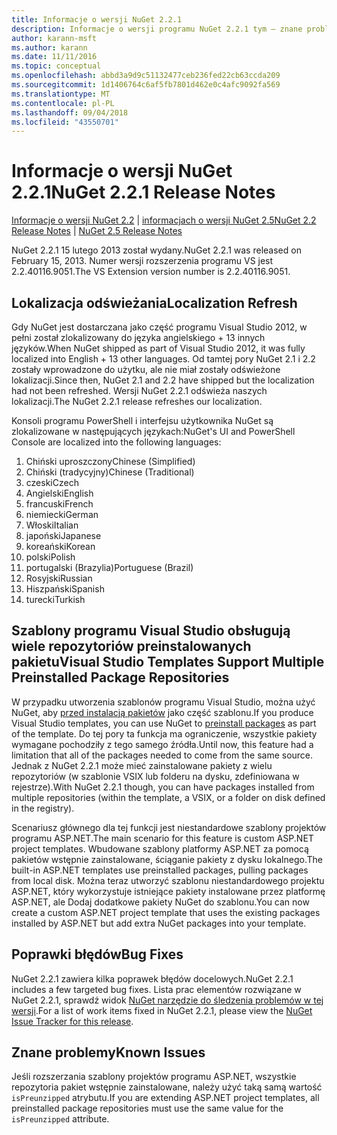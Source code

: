 ```yaml
---
title: Informacje o wersji NuGet 2.2.1
description: Informacje o wersji programu NuGet 2.2.1 tym — znane problemy, poprawki, funkcje dodane i DCRs.
author: karann-msft
ms.author: karann
ms.date: 11/11/2016
ms.topic: conceptual
ms.openlocfilehash: abbd3a9d9c51132477ceb236fed22cb63ccda209
ms.sourcegitcommit: 1d1406764c6af5fb7801d462e0c4afc9092fa569
ms.translationtype: MT
ms.contentlocale: pl-PL
ms.lasthandoff: 09/04/2018
ms.locfileid: "43550701"
---
```

# <a name="nuget-221-release-notes"></a><span data-ttu-id="11d73-103">Informacje o wersji NuGet 2.2.1</span><span class="sxs-lookup"><span data-stu-id="11d73-103">NuGet 2.2.1 Release Notes</span></span>

<span data-ttu-id="11d73-104">[Informacje o wersji NuGet 2.2](../release-notes/nuget-2.2.md) | [informacjach o wersji NuGet 2.5](../release-notes/nuget-2.5.md)</span><span class="sxs-lookup"><span data-stu-id="11d73-104">[NuGet 2.2 Release Notes](../release-notes/nuget-2.2.md) | [NuGet 2.5 Release Notes](../release-notes/nuget-2.5.md)</span></span>

<span data-ttu-id="11d73-105">NuGet 2.2.1 15 lutego 2013 został wydany.</span><span class="sxs-lookup"><span data-stu-id="11d73-105">NuGet 2.2.1 was released on February 15, 2013.</span></span>  <span data-ttu-id="11d73-106">Numer wersji rozszerzenia programu VS jest 2.2.40116.9051.</span><span class="sxs-lookup"><span data-stu-id="11d73-106">The VS Extension version number is 2.2.40116.9051.</span></span>

## <a name="localization-refresh"></a><span data-ttu-id="11d73-107">Lokalizacja odświeżania</span><span class="sxs-lookup"><span data-stu-id="11d73-107">Localization Refresh</span></span>
<span data-ttu-id="11d73-108">Gdy NuGet jest dostarczana jako część programu Visual Studio 2012, w pełni został zlokalizowany do języka angielskiego + 13 innych języków.</span><span class="sxs-lookup"><span data-stu-id="11d73-108">When NuGet shipped as part of Visual Studio 2012, it was fully localized into English + 13 other languages.</span></span>  <span data-ttu-id="11d73-109">Od tamtej pory NuGet 2.1 i 2.2 zostały wprowadzone do użytku, ale nie miał zostały odświeżone lokalizacji.</span><span class="sxs-lookup"><span data-stu-id="11d73-109">Since then, NuGet 2.1 and 2.2 have shipped but the localization had not been refreshed.</span></span>  <span data-ttu-id="11d73-110">Wersji NuGet 2.2.1 odświeża naszych lokalizacji.</span><span class="sxs-lookup"><span data-stu-id="11d73-110">The NuGet 2.2.1 release refreshes our localization.</span></span>

<span data-ttu-id="11d73-111">Konsoli programu PowerShell i interfejsu użytkownika NuGet są zlokalizowane w następujących językach:</span><span class="sxs-lookup"><span data-stu-id="11d73-111">NuGet's UI and PowerShell Console are localized into the following languages:</span></span>

1. <span data-ttu-id="11d73-112">Chiński uproszczony</span><span class="sxs-lookup"><span data-stu-id="11d73-112">Chinese (Simplified)</span></span>
1. <span data-ttu-id="11d73-113">Chiński (tradycyjny)</span><span class="sxs-lookup"><span data-stu-id="11d73-113">Chinese (Traditional)</span></span>
1. <span data-ttu-id="11d73-114">czeski</span><span class="sxs-lookup"><span data-stu-id="11d73-114">Czech</span></span>
1. <span data-ttu-id="11d73-115">Angielski</span><span class="sxs-lookup"><span data-stu-id="11d73-115">English</span></span>
1. <span data-ttu-id="11d73-116">francuski</span><span class="sxs-lookup"><span data-stu-id="11d73-116">French</span></span>
1. <span data-ttu-id="11d73-117">niemiecki</span><span class="sxs-lookup"><span data-stu-id="11d73-117">German</span></span>
1. <span data-ttu-id="11d73-118">Włoski</span><span class="sxs-lookup"><span data-stu-id="11d73-118">Italian</span></span>
1. <span data-ttu-id="11d73-119">japoński</span><span class="sxs-lookup"><span data-stu-id="11d73-119">Japanese</span></span>
1. <span data-ttu-id="11d73-120">koreański</span><span class="sxs-lookup"><span data-stu-id="11d73-120">Korean</span></span>
1. <span data-ttu-id="11d73-121">polski</span><span class="sxs-lookup"><span data-stu-id="11d73-121">Polish</span></span>
1. <span data-ttu-id="11d73-122">portugalski (Brazylia)</span><span class="sxs-lookup"><span data-stu-id="11d73-122">Portuguese (Brazil)</span></span>
1. <span data-ttu-id="11d73-123">Rosyjski</span><span class="sxs-lookup"><span data-stu-id="11d73-123">Russian</span></span>
1. <span data-ttu-id="11d73-124">Hiszpański</span><span class="sxs-lookup"><span data-stu-id="11d73-124">Spanish</span></span>
1. <span data-ttu-id="11d73-125">turecki</span><span class="sxs-lookup"><span data-stu-id="11d73-125">Turkish</span></span>

## <a name="visual-studio-templates-support-multiple-preinstalled-package-repositories"></a><span data-ttu-id="11d73-126">Szablony programu Visual Studio obsługują wiele repozytoriów preinstalowanych pakietu</span><span class="sxs-lookup"><span data-stu-id="11d73-126">Visual Studio Templates Support Multiple Preinstalled Package Repositories</span></span>
<span data-ttu-id="11d73-127">W przypadku utworzenia szablonów programu Visual Studio, można użyć NuGet, aby [przed instalacją pakietów](../visual-studio-extensibility/visual-studio-templates.md) jako część szablonu.</span><span class="sxs-lookup"><span data-stu-id="11d73-127">If you produce Visual Studio templates, you can use NuGet to [preinstall packages](../visual-studio-extensibility/visual-studio-templates.md) as part of the template.</span></span>  <span data-ttu-id="11d73-128">Do tej pory ta funkcja ma ograniczenie, wszystkie pakiety wymagane pochodziły z tego samego źródła.</span><span class="sxs-lookup"><span data-stu-id="11d73-128">Until now, this feature had a limitation that all of the packages needed to come from the same source.</span></span>  <span data-ttu-id="11d73-129">Jednak z NuGet 2.2.1 może mieć zainstalowane pakiety z wielu repozytoriów (w szablonie VSIX lub folderu na dysku, zdefiniowana w rejestrze).</span><span class="sxs-lookup"><span data-stu-id="11d73-129">With NuGet 2.2.1 though, you can have packages installed from multiple repositories (within the template, a VSIX, or a folder on disk defined in the registry).</span></span>

<span data-ttu-id="11d73-130">Scenariusz głównego dla tej funkcji jest niestandardowe szablony projektów programu ASP.NET.</span><span class="sxs-lookup"><span data-stu-id="11d73-130">The main scenario for this feature is custom ASP.NET project templates.</span></span>  <span data-ttu-id="11d73-131">Wbudowane szablony platformy ASP.NET za pomocą pakietów wstępnie zainstalowane, ściąganie pakiety z dysku lokalnego.</span><span class="sxs-lookup"><span data-stu-id="11d73-131">The built-in ASP.NET templates use preinstalled packages, pulling packages from local disk.</span></span>  <span data-ttu-id="11d73-132">Można teraz utworzyć szablonu niestandardowego projektu ASP.NET, który wykorzystuje istniejące pakiety instalowane przez platformę ASP.NET, ale Dodaj dodatkowe pakiety NuGet do szablonu.</span><span class="sxs-lookup"><span data-stu-id="11d73-132">You can now create a custom ASP.NET project template that uses the existing packages installed by ASP.NET but add extra NuGet packages into your template.</span></span>

## <a name="bug-fixes"></a><span data-ttu-id="11d73-133">Poprawki błędów</span><span class="sxs-lookup"><span data-stu-id="11d73-133">Bug Fixes</span></span>
<span data-ttu-id="11d73-134">NuGet 2.2.1 zawiera kilka poprawek błędów docelowych.</span><span class="sxs-lookup"><span data-stu-id="11d73-134">NuGet 2.2.1 includes a few targeted bug fixes.</span></span> <span data-ttu-id="11d73-135">Lista prac elementów rozwiązane w NuGet 2.2.1, sprawdź widok [NuGet narzędzie do śledzenia problemów w tej wersji](http://nuget.codeplex.com/workitem/list/advanced?keyword=&status=Closed&type=All&priority=All&release=NuGet%202.2.1&assignedTo=All&component=All&sortField=LastUpdatedDate&sortDirection=Descending&page=0).</span><span class="sxs-lookup"><span data-stu-id="11d73-135">For a list of work items fixed in NuGet 2.2.1, please view the [NuGet Issue Tracker for this release](http://nuget.codeplex.com/workitem/list/advanced?keyword=&status=Closed&type=All&priority=All&release=NuGet%202.2.1&assignedTo=All&component=All&sortField=LastUpdatedDate&sortDirection=Descending&page=0).</span></span>


## <a name="known-issues"></a><span data-ttu-id="11d73-136">Znane problemy</span><span class="sxs-lookup"><span data-stu-id="11d73-136">Known Issues</span></span>

<span data-ttu-id="11d73-137">Jeśli rozszerzania szablony projektów programu ASP.NET, wszystkie repozytoria pakiet wstępnie zainstalowane, należy użyć taką samą wartość `isPreunzipped` atrybutu.</span><span class="sxs-lookup"><span data-stu-id="11d73-137">If you are extending ASP.NET project templates, all preinstalled package repositories must use the same value for the `isPreunzipped` attribute.</span></span>
